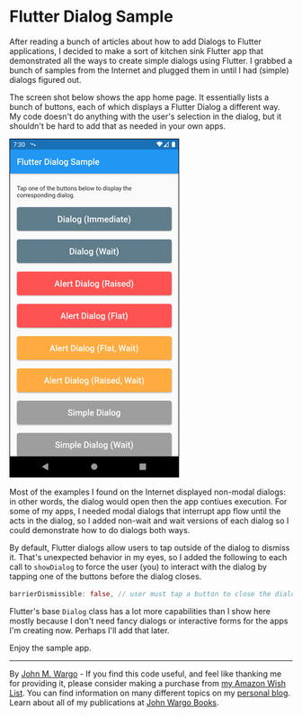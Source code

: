 # Flutter Dialog Sample

After reading a bunch of articles about how to add Dialogs to Flutter applications, I decided to make a sort of kitchen sink Flutter app that demonstrated all the ways to create simple dialogs using Flutter. I grabbed a bunch of samples from the Internet and plugged them in until I had (simple) dialogs figured out.

The screen shot below shows the app home page. It essentially lists a bunch of buttons, each of which displays a Flutter Dialog a different way. My code doesn't do anything with the user's selection in the dialog, but it shouldn't be hard to add that as needed in your own apps.

![Home Page](images/image-01.png)

Most of the examples I found on the Internet displayed non-modal dialogs: in other words, the dialog would open then the app contiues execution. For some of my apps, I needed modal dialogs that interrupt app flow until the acts in the dialog, so I added non-wait and wait versions of each dialog so I could demonstrate how to do dialogs both ways.

By default, Flutter dialogs allow users to tap outside of the dialog to dismiss it. That's unexpected behavior in my eyes, so I added the following to each call to `showDialog` to force the user (you) to interact with the dialog by tapping one of the buttons before the dialog closes.

```dart
barrierDismissible: false, // user must tap a button to close the dialog
```

Flutter's base `Dialog` class has a lot more capabilities than I show here mostly because I don't need fancy dialogs or interactive forms for the apps I'm creating now. Perhaps I'll add that later.

Enjoy the sample app.

***

By [John M. Wargo](http://www.johnwargo.com) - If you find this code useful, and feel like thanking me for providing it, please consider making a purchase from [my Amazon Wish List](https://amzn.com/w/1WI6AAUKPT5P9). You can find information on many different topics on my [personal blog](http://www.johnwargo.com). Learn about all of my publications at [John Wargo Books](http://www.johnwargobooks.com).